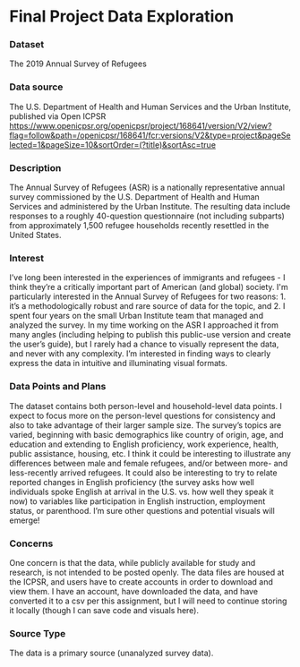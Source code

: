 # Final Project Data Exploration

### Dataset
The 2019 Annual Survey of Refugees

### Data source
The U.S. Department of Health and Human Services and the Urban Institute, published via Open ICPSR
https://www.openicpsr.org/openicpsr/project/168641/version/V2/view?flag=follow&path=/openicpsr/168641/fcr:versions/V2&type=project&pageSelected=1&pageSize=10&sortOrder=(?title)&sortAsc=true

### Description
The Annual Survey of Refugees (ASR) is a nationally representative annual survey commissioned by the U.S. Department of Health and Human Services and administered by the Urban Institute. The resulting data include responses to a roughly 40-question questionnaire (not including subparts) from approximately 1,500 refugee households recently resettled in the United States.

### Interest
I’ve long been interested in the experiences of immigrants and refugees - I think they’re a critically important part of American (and global) society. I'm particularly interested in the Annual Survey of Refugees for two reasons: 1. it’s a methodologically robust and rare source of data for the topic, and 2. I spent four years on the small Urban Institute team that managed and analyzed the survey. In my time working on the ASR I approached it from many angles (including helping to publish this public-use version and create the user’s guide), but I rarely had a chance to visually represent the data, and never with any complexity. I’m interested in finding ways to clearly express the data in intuitive and illuminating visual formats.

### Data Points and Plans
The dataset contains both person-level and household-level data points. I expect to focus more on the person-level questions for consistency and also to take advantage of their larger sample size. The survey’s topics are varied, beginning with basic demographics like country of origin, age, and education and extending to English proficiency, work experience, health, public assistance, housing, etc. I think it could be interesting to illustrate any differences between male and female refugees, and/or between more- and less-recently arrived refugees. It could also be interesting to try to relate reported changes in English proficiency (the survey asks how well individuals spoke English at arrival in the U.S. vs. how well they speak it now) to variables like participation in English instruction, employment status, or parenthood. I’m sure other questions and potential visuals will emerge!

### Concerns
One concern is that the data, while publicly available for study and research, is not intended to be posted openly. The data files are housed at the ICPSR, and users have to create accounts in order to download and view them. I have an account, have downloaded the data, and have converted it to a csv per this assignment, but I will need to continue storing it locally (though I can save code and visuals here).

### Source Type
The data is a primary source (unanalyzed survey data).
